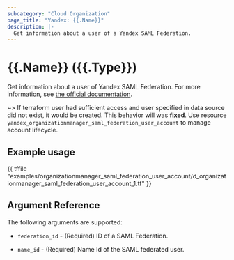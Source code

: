 ```yaml
---
subcategory: "Cloud Organization"
page_title: "Yandex: {{.Name}}"
description: |-
  Get information about a user of a Yandex SAML Federation.
---
```


# {{.Name}} ({{.Type}})

Get information about a user of Yandex SAML Federation. For more information, see [the official documentation](https://cloud.yandex.com/docs/organization/operations/federations/integration-common).

~> If terraform user had sufficient access and user specified in data source did not exist, it would be created. This behavior will was **fixed**. Use resource `yandex_organizationmanager_saml_federation_user_account` to manage account lifecycle.

## Example usage

{{ tffile "examples/organizationmanager_saml_federation_user_account/d_organizationmanager_saml_federation_user_account_1.tf" }}

## Argument Reference

The following arguments are supported:

* `federation_id` - (Required) ID of a SAML Federation.

* `name_id` - (Required) Name Id of the SAML federated user.
